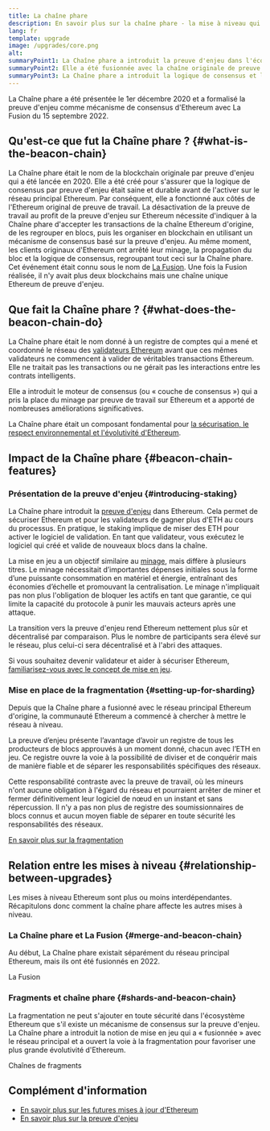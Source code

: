 ```yaml
---
title: La chaîne phare
description: En savoir plus sur la chaîne phare - la mise à niveau qui a introduit la preuve d'enjeu d'Ethereum.
lang: fr
template: upgrade
image: /upgrades/core.png
alt: 
summaryPoint1: La Chaîne phare a introduit la preuve d'enjeu dans l'écosystème Ethereum.
summaryPoint2: Elle a été fusionnée avec la chaîne originale de preuve de travail Ethereum en septembre 2022.
summaryPoint3: La Chaîne phare a introduit la logique de consensus et le protocole de commutation de bloc qui sécurise désormais Ethereum.
---
```


<UpgradeStatus isShipped dateKey="page-upgrades:page-upgrades-beacon-date">
  La Chaîne phare a été présentée le 1er décembre 2020 et a formalisé la preuve d'enjeu comme mécanisme de consensus d'Ethereum avec La Fusion du 15 septembre 2022.
</UpgradeStatus>

## Qu'est-ce que fut la Chaîne phare ? {#what-is-the-beacon-chain}

La Chaîne phare était le nom de la blockchain originale par preuve d'enjeu qui a été lancée en 2020. Elle a été créé pour s'assurer que la logique de consensus par preuve d'enjeu était saine et durable avant de l'activer sur le réseau principal Ethereum. Par conséquent, elle a fonctionné aux côtés de l'Ethereum original de preuve de travail. La désactivation de la preuve de travail au profit de la preuve d'enjeu sur Ethereum nécessite d'indiquer à la Chaîne phare d'accepter les transactions de la chaîne Ethereum d'origine, de les regrouper en blocs, puis les organiser en blockchain en utilisant un mécanisme de consensus basé sur la preuve d'enjeu. Au même moment, les clients originaux d'Ethereum ont arrêté leur minage, la propagation du bloc et la logique de consensus, regroupant tout ceci sur la Chaîne phare. Cet événement était connu sous le nom de [La Fusion](/roadmap/merge/). Une fois la Fusion réalisée, il n'y avait plus deux blockchains mais une chaîne unique Ethereum de preuve d'enjeu.

## Que fait la Chaîne phare ? {#what-does-the-beacon-chain-do}

La Chaîne phare était le nom donné à un registre de comptes qui a mené et coordonné le réseau des [validateurs Ethereum](/staking/) avant que ces mêmes validateurs ne commencent à valider de véritables transactions Ethereum. Elle ne traitait pas les transactions ou ne gérait pas les interactions entre les contrats intelligents.

Elle a introduit le moteur de consensus (ou « couche de consensus ») qui a pris la place du minage par preuve de travail sur Ethereum et a apporté de nombreuses améliorations significatives.

La Chaîne phare était un composant fondamental pour [la sécurisation, le respect environnemental et l'évolutivité d'Ethereum](/roadmap/vision/).

## Impact de la Chaîne phare {#beacon-chain-features}

### Présentation de la preuve d'enjeu {#introducing-staking}

La Chaîne phare introduit la [preuve d'enjeu](/developers/docs/consensus-mechanisms/pos/) dans Ethereum. Cela permet de sécuriser Ethereum et pour les validateurs de gagner plus d'ETH au cours du processus. En pratique, le staking implique de miser des ETH pour activer le logiciel de validation. En tant que validateur, vous exécutez le logiciel qui créé et valide de nouveaux blocs dans la chaîne.

La mise en jeu a un objectif similaire au [minage](/developers/docs/mining/), mais diffère à plusieurs titres. Le minage nécessitait d’importantes dépenses initiales sous la forme d’une puissante consommation en matériel et énergie, entraînant des économies d’échelle et promouvant la centralisation. Le minage n'impliquait pas non plus l'obligation de bloquer les actifs en tant que garantie, ce qui limite la capacité du protocole à punir les mauvais acteurs après une attaque.

La transition vers la preuve d'enjeu rend Ethereum nettement plus sûr et décentralisé par comparaison. Plus le nombre de participants sera élevé sur le réseau, plus celui-ci sera décentralisé et à l'abri des attaques.

<InfoBanner emoji=":money_bag:">
  Si vous souhaitez devenir validateur et aider à sécuriser Ethereum, <a href="/staking/">familiarisez-vous avec le concept de mise en jeu</a>.
</InfoBanner>

### Mise en place de la fragmentation {#setting-up-for-sharding}

Depuis que la Chaîne phare a fusionné avec le réseau principal Ethereum d'origine, la communauté Ethereum a commencé à chercher à mettre le réseau à niveau.

La preuve d’enjeu présente l’avantage d’avoir un registre de tous les producteurs de blocs approuvés à un moment donné, chacun avec l’ETH en jeu. Ce registre ouvre la voie à la possibilité de diviser et de conquérir mais de manière fiable et de séparer les responsabilités spécifiques des réseaux.

Cette responsabilité contraste avec la preuve de travail, où les mineurs n'ont aucune obligation à l'égard du réseau et pourraient arrêter de miner et fermer définitivement leur logiciel de nœud en un instant et sans répercussion. Il n'y a pas non plus de registre des soumissionnaires de blocs connus et aucun moyen fiable de séparer en toute sécurité les responsabilités des réseaux.

[En savoir plus sur la fragmentation](/roadmap/danksharding/)

## Relation entre les mises à niveau {#relationship-between-upgrades}

Les mises à niveau Ethereum sont plus ou moins interdépendantes. Récapitulons donc comment la chaîne phare affecte les autres mises à niveau.

### La Chaîne phare et La Fusion {#merge-and-beacon-chain}

Au début, La Chaîne phare existait séparément du réseau principal Ethereum, mais ils ont été fusionnés en 2022.

<ButtonLink to="/roadmap/merge/">
  La Fusion
</ButtonLink>

### Fragments et chaîne phare {#shards-and-beacon-chain}

La fragmentation ne peut s'ajouter en toute sécurité dans l'écosystème Ethereum que s'il existe un mécanisme de consensus sur la preuve d'enjeu. La Chaîne phare a introduit la notion de mise en jeu qui a « fusionnée » avec le réseau principal et a ouvert la voie à la fragmentation pour favoriser une plus grande évolutivité d'Ethereum.

<ButtonLink to="/roadmap/danksharding/">
  Chaînes de fragments
</ButtonLink>

## Complément d'information

- [En savoir plus sur les futures mises à jour d'Ethereum](/roadmap/vision)
- [En savoir plus sur la preuve d'enjeu](/developers/docs/consensus-mechanisms/pos)
